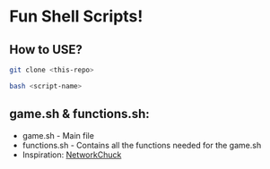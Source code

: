 # Fun Shell Scripts!

## How to USE?
```sh
git clone <this-repo>
```

```sh
bash <script-name>
```
 
## game.sh & functions.sh:
  * game.sh - Main file
  * functions.sh - Contains all the functions needed for the game.sh
  * Inspiration: [NetworkChuck](https://www.youtube.com/watch?v=Fq6gqi9Ubog)
